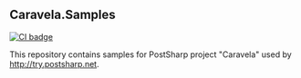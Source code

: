 ## Caravela.Samples

[![CI badge](https://github.com/postsharp/Caravela.Samples/workflows/Full%20Pipeline/badge.svg)](https://github.com/postsharp/Caravela.Samples/actions?query=workflow%3A%22Full+Pipeline%22)

This repository contains samples for PostSharp project "Caravela" used by http://try.postsharp.net.